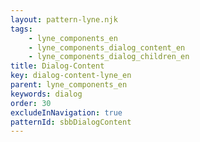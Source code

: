 ```yaml
---
layout: pattern-lyne.njk
tags: 
    - lyne_components_en
    - lyne_components_dialog_content_en
    - lyne_components_dialog_children_en
title: Dialog-Content
key: dialog-content-lyne_en
parent: lyne_components_en
keywords: dialog
order: 30
excludeInNavigation: true
patternId: sbbDialogContent
---
```

